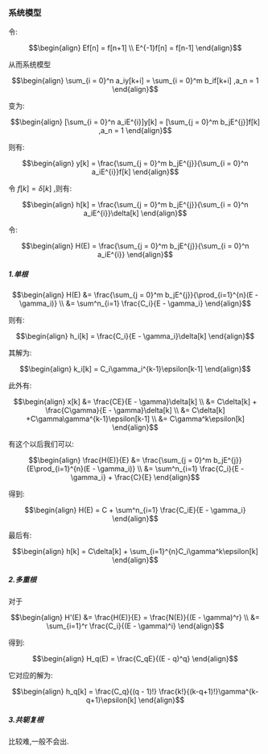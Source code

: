 ### 系统模型
令:

$$\begin{align}
    Ef[n] = f[n+1] \\
    E^{-1}f[n] = f[n-1]
\end{align}$$

从而系统模型

$$\begin{align}
    \sum_{i = 0}^n a_iy[k+i] = \sum_{i = 0}^m b_if[k+i] ,a_n = 1
\end{align}$$

变为:

$$\begin{align}
    [\sum_{i = 0}^n a_iE^{i}]y[k] = [\sum_{j = 0}^m b_jE^{j}]f[k] ,a_n = 1
\end{align}$$

则有:

$$\begin{align}
    y[k] = \frac{\sum_{j = 0}^m b_jE^{j}}{\sum_{i = 0}^n a_iE^{i}}f[k]
\end{align}$$

令 $f[k] = \delta[k]$ ,则有:

$$\begin{align}
    h[k] = \frac{\sum_{j = 0}^m b_jE^{j}}{\sum_{i = 0}^n a_iE^{i}}\delta[k]
\end{align}$$

令:

$$\begin{align}
    H(E) = \frac{\sum_{j = 0}^m b_jE^{j}}{\sum_{i = 0}^n a_iE^{i}}
\end{align}$$
##### 1.单根

$$\begin{align}
    H(E) &= \frac{\sum_{j = 0}^m b_jE^{j}}{\prod_{i=1}^{n}(E - \gamma_i)} \\
    &= \sum^n_{i=1} \frac{C_i}{E - \gamma_i}
\end{align}$$

则有:

$$\begin{align}
    h_i[k] = \frac{C_i}{E - \gamma_i}\delta[k]
\end{align}$$

其解为:

$$\begin{align}
    k_i[k] = C_i\gamma_i^{k-1}\epsilon[k-1]
\end{align}$$

此外有:

$$\begin{align}
    x[k] &= \frac{CE}{E - \gamma}\delta[k] \\ 
    &= C\delta[k] + \frac{C\gamma}{E - \gamma}\delta[k] \\
    &= C\delta[k] +C\gamma\gamma^{k-1}\epsilon[k-1] \\
    &= C\gamma^k\epsilon[k]
\end{align}$$

有这个以后我们可以:

$$\begin{align}
    \frac{H(E)}{E} &= \frac{\sum_{j = 0}^m b_jE^{j}}{E\prod_{i=1}^{n}(E - \gamma_i)} \\
    &= \sum^n_{i=1} \frac{C_i}{E - \gamma_i}  + \frac{C}{E} 
\end{align}$$

得到:

$$\begin{align}
    H(E) = C + \sum^n_{i=1} \frac{C_iE}{E - \gamma_i}  
\end{align}$$

最后有:

$$\begin{align}
    h[k] = C\delta[k] + \sum_{i=1}^{n}C_i\gamma^k\epsilon[k]
\end{align}$$

##### 2.多重根
对于

$$\begin{align}
    H'(E) &= \frac{H(E)}{E} = \frac{N(E)}{(E - \gamma)^r} \\
    &= \sum_{i=1}^r \frac{C_i}{(E - \gamma)^i}
\end{align}$$

得到:

$$\begin{align}
    H_q(E) = \frac{C_qE}{(E - q)^q}
\end{align}$$

它对应的解为:

$$\begin{align}
    h_q[k] = \frac{C_q}{(q - 1)!} \frac{k!}{(k-q+1)!}\gamma^{k-q+1}\epsilon[k]
\end{align}$$

##### 3.共轭复根
比较难,一般不会出.

